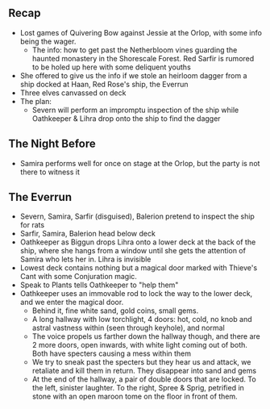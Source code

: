 ## Recap
- Lost games of Quivering Bow against Jessie at the Orlop, with some info being the wager.
	- The info: how to get past the Netherbloom vines guarding the haunted monastery in the Shorescale Forest. Red Sarfir is rumored to be holed up here with some deliquent youths
- She offered to give us the info if we stole an heirloom dagger from a ship docked at Haan, Red Rose's ship, the Everrun
- Three elves canvassed on deck
- The plan:
	- Severn will perform an impromptu inspection of the ship while Oathkeeper & Lihra drop onto the ship to find the dagger

## The Night Before
- Samira performs well for once on stage at the Orlop, but the party is not there to witness it

## The Everrun
- Severn, Samira, Sarfir (disguised), Balerion pretend to inspect the ship for rats
- Sarfir, Samira, Balerion head below deck
- Oathkeeper as Biggun drops Lihra onto a lower deck at the back of the ship, where she hangs from a window until she gets the attention of Samira who lets her in. Lihra is invisible
- Lowest deck contains nothing but a magical door marked with Thieve's Cant with some Conjuration magic. 
- Speak to Plants tells Oathkeeper to "help them"
- Oathkeeper uses an immovable rod to lock the way to the lower deck, and we enter the magical door.
	- Behind it, fine white sand, gold coins, small gems.
	- A long hallway with low torchlight, 4 doors: hot, cold, no knob and astral vastness within (seen through keyhole), and normal
	- The voice propels us farther down the hallway though, and there are 2 more doors, open inwards, with white light coming out of both. Both have specters causing a mess within them
	- We try to sneak past the specters but they hear us and attack, we retaliate and kill them in return. They disappear into sand and gems
	- At the end of the hallway, a pair of double doors that are locked. To the left, sinister laughter. To the right, Spree & Sprig, petrified in stone with an open maroon tome on the floor in front of them. 
